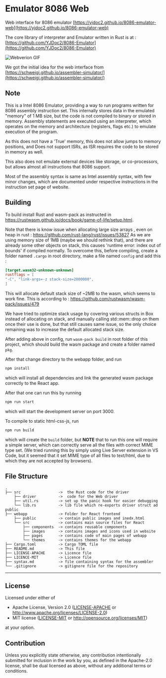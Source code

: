 # Emulator 8086 Web

Web interface for 8086 emulator [https://yjdoc2.github.io/8086-emulator-web](https://yjdoc2.github.io/8086-emulator-web)

The core library of interpreter and Emulator written in Rust is at : [https://github.com/YJDoc2/8086-Emulator](https://github.com/YJDoc2/8086-Emulator)

![Webverion GIF](./webversion.gif)

We got the initial idea for the web interface from [https://schweigi.github.io/assembler-simulator/](https://schweigi.github.io/assembler-simulator/)

## Note

This is a Intel 8086 Emulator, providing a way to run programs written for 8086 assembly instruction set. This internally stores data in the emulated "memory" of 1 MB size, but the code is not compiled to binary or stored in memory. Assembly statements are executed using an interpreter, which operates on the memory and architecture (registers, flags etc.) to emulate execution of the program.

As this does not have a 'True' memory, this does not allow jumps to memory positions, and Does not support ISRs, as ISR requires the code to be stored in memory as well.

This also does not emulate external devices like storage, or co-processors, but allows almost all instructions that 8086 support.

Most of the assembly syntax is same as Intel assembly syntax, with few minor changes, which are documented under respective instructions in the instruction set page of website.

## Building

To build install Rust and wasm-pack as instructed in https://rustwasm.github.io/docs/book/game-of-life/setup.html.

Note that there is know issue when allocating large size arrays , even on heap in rust :
https://github.com/rust-lang/rust/issues/53827
As we are using memory size of 1MB (maybe we should rethink that), and there are already some other objects on stack, this causes 'runtime error: index out of bounds' if compiled normally.
To overcome this, before compiling, create a folder named `.cargo` in root directory, make a file named `config` and add this :

```TOML
[target.wasm32-unknown-unknown]
rustflags = [
"-C", "link-args=-z stack-size=2000000",
]
```

This will allocate default stack size of ~2MB to the wasm, which seems to work fine.
This is according to : https://github.com/rustwasm/wasm-pack/issues/479

We have tried to optimize stack usage by covering various structs in Box instead of allocating on stack, and manually calling std::mem::drop on them once their use is done, but that still causes same issue, so the only choice remaining was to increase the default allocated stack size.

After adding above in config, run `wasm-pack build` in root folder of this project, which should build the wasm package and create a folder named `pkg`.

After that change directory to the webapp folder, and run

```sh
npm install
```

which will install all dependencies and link the generated wasm package correctly to the React app.

After that one can run this by running

```sh
npm run start
```

which will start the development server on port 3000.

To compile to static html-css-js, run

```sh
npm run build
```

which will create the `build` folder, but **NOTE** that to run this one will require a simple server, which can correctly serve all the files with correct MIME type set. (We tried running this by simply using Live Server extension in VS Code, but it seemed that it set MIME type of all files to text/html, due to which they are not accepted by browsers).

## File Structure

```
.
├── src                 ->  the Rust code for the driver
    ├── driver          ->  code for the Web driver
    ├── util.rs         -> set up the panic hook for easier debugging
    └── lib.rs          -> lib file which re-exports driver struct ad public
├── webapp              -> Folder for React frontend
    ├── public          -> contain public images and inedx.html
    └── src             -> contains main source files for React
        ├── components  -> contains reusable components
        ├── images      -> contains images and icons used in website
        ├── pages       -> contains code of main pages of webapp
        └── themes      -> contains themes for the webapp
├── Cargo.toml          -> Cargo TOML file
├── README.md           -> This file
├── LICENSE-APACHE      -> Licence file
├── LICENCE-MIT         -> Licence file
├── syntax.md           -> file containing syntax for the assembler
└── .gitignore          -> gitignore file for the repository

```

---

## License

Licensed under either of

- Apache License, Version 2.0
  ([LICENSE-APACHE](LICENSE-APACHE) or http://www.apache.org/licenses/LICENSE-2.0)
- MIT license
  ([LICENSE-MIT](LICENSE-MIT) or http://opensource.org/licenses/MIT)

at your option.

## Contribution

Unless you explicitly state otherwise, any contribution intentionally submitted
for inclusion in the work by you, as defined in the Apache-2.0 license, shall be
dual licensed as above, without any additional terms or conditions.
